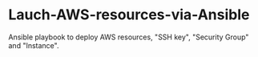 # Lauch-AWS-resources-via-Ansible
Ansible playbook to deploy AWS resources, "SSH key", "Security Group" and "Instance".
